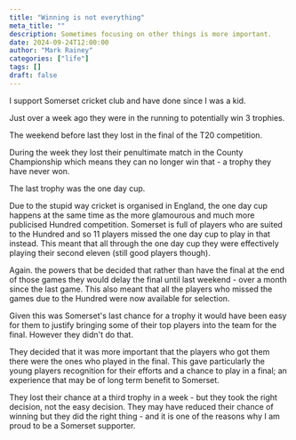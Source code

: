 ```yaml
---
title: "Winning is not everything"
meta_title: ""
description: Sometimes focusing on other things is more important.
date: 2024-09-24T12:00:00
author: "Mark Rainey"
categories: ["life"]
tags: []
draft: false
---
```


I support Somerset cricket club and have done since I was a kid.


Just over a week ago they were in the running to potentially win 3 trophies.

The weekend before last they lost in the final of the T20 competition.

During the week they lost their penultimate match in the County Championship which means they can no longer win that - a trophy they have never won.

The last trophy was the one day cup.

Due to the stupid way cricket is organised in England, the one day cup happens at the same time as the more glamourous and much more publicised Hundred competition. Somerset is full of players who are suited to the Hundred and so 11 players missed the one day cup to play in that instead. This meant that all through the one day cup they were effectively playing their second eleven (still good players though).

Again. the powers that be decided that rather than have the final at the end of those games they would delay the final until last weekend - over a month since the last game. This also meant that all the players who missed the games due to the Hundred were now available for selection.

Given this was Somerset's last chance for a trophy it would have been easy for them to justify bringing some of their top players into the team for the final. However they didn't do that.

They decided that it was more important that the players who got them there were the ones who played in the final. This gave particularly the young players recognition for their efforts and a chance to play in a final; an experience that may be of long term benefit to Somerset.

They lost their chance at a third trophy in a week - but they took the right decision, not the easy decision. They may have reduced their chance of winning but they did the right thing - and it is one of the reasons why I am proud to be a Somerset supporter.

